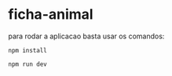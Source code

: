 # ficha-animal

para rodar a aplicacao basta usar os comandos:

```shell
npm install
```
```shel
npm run dev
```
